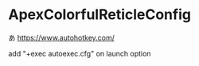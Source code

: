 # ApexColorfulReticleConfig

あ
https://www.autohotkey.com/

add "+exec autoexec.cfg" on launch option

